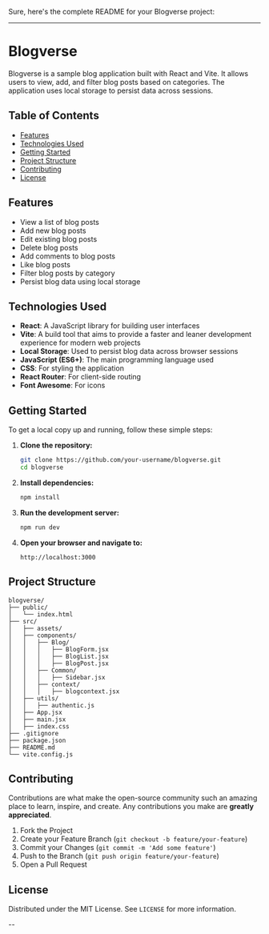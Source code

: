 Sure, here's the complete README for your Blogverse project:

---

# Blogverse

Blogverse is a sample blog application built with React and Vite. It allows users to view, add, and filter blog posts based on categories. The application uses local storage to persist data across sessions.

## Table of Contents

- [Features](#features)
- [Technologies Used](#technologies-used)
- [Getting Started](#getting-started)
- [Project Structure](#project-structure)
- [Contributing](#contributing)
- [License](#license)

## Features

- View a list of blog posts
- Add new blog posts
- Edit existing blog posts
- Delete blog posts
- Add comments to blog posts
- Like blog posts
- Filter blog posts by category
- Persist blog data using local storage

## Technologies Used

- **React**: A JavaScript library for building user interfaces
- **Vite**: A build tool that aims to provide a faster and leaner development experience for modern web projects
- **Local Storage**: Used to persist blog data across browser sessions
- **JavaScript (ES6+)**: The main programming language used
- **CSS**: For styling the application
- **React Router**: For client-side routing
- **Font Awesome**: For icons

## Getting Started

To get a local copy up and running, follow these simple steps:

1. **Clone the repository:**
    ```bash
    git clone https://github.com/your-username/blogverse.git
    cd blogverse
    ```

2. **Install dependencies:**
    ```bash
    npm install
    ```

3. **Run the development server:**
    ```bash
    npm run dev
    ```

4. **Open your browser and navigate to:**
    ```
    http://localhost:3000
    ```

## Project Structure

```plaintext
blogverse/
├── public/
│   └── index.html
├── src/
│   ├── assets/
│   ├── components/
│   │   ├── Blog/
│   │   │   ├── BlogForm.jsx
│   │   │   ├── BlogList.jsx
│   │   │   ├── BlogPost.jsx
│   │   ├── Common/
│   │   │   ├── Sidebar.jsx
│   │   ├── context/
│   │   │   ├── blogcontext.jsx
│   ├── utils/
│   │   ├── authentic.js
│   ├── App.jsx
│   ├── main.jsx
│   ├── index.css
├── .gitignore
├── package.json
├── README.md
└── vite.config.js
```

## Contributing

Contributions are what make the open-source community such an amazing place to learn, inspire, and create. Any contributions you make are **greatly appreciated**.

1. Fork the Project
2. Create your Feature Branch (`git checkout -b feature/your-feature`)
3. Commit your Changes (`git commit -m 'Add some feature'`)
4. Push to the Branch (`git push origin feature/your-feature`)
5. Open a Pull Request

## License

Distributed under the MIT License. See `LICENSE` for more information.

--
